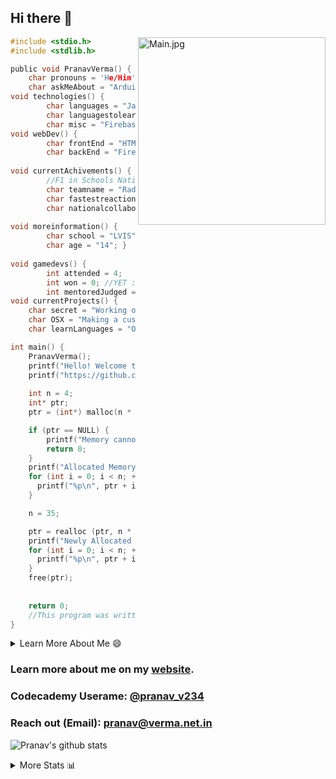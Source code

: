 ## Hi there 👋

<img align='right' src="https://camo.githubusercontent.com/044d219b987b706f28dabd9346ee8d0ee48d0dc36bb914c85786d40dd151dba4/68747470733a2f2f6d656469612e67697068792e636f6d2f6d656469612f4c3152317476493973766b495777705659722f67697068792e676966" width="300" alt="Main.jpg">

```c
#include <stdio.h>
#include <stdlib.h>

public void PranavVerma() {
    char pronouns = 'He/Him';
    char askMeAbout = "Arduino, Web Development, Server Management"; }
void technologies() {
        char languages = "Java, JavaScript, C, Python, C++, UNIX, CSS, C#";
        char languagestolearn = "MongoDB, React, Redux, Node.js, R, F#, CoffeeScript, SQL, KOTLIN";
        char misc = "Firebase, git"; }
void webDev() {
        char frontEnd = "HTML5, CSS, JavaScript";
        char backEnd = "Firebase, Node.js"; }
        
void currentAchivements() {
        //F1 in Schools National Finals 2022 (w/ @japaneil):
        char teamname = "Radtek Motorsports";
        char fastestreactiontime = "We won the fastest reaction time award! (0.029s)";
        char nationalcollaborators = "We were in the nominations for National Colaborators!"; }
   
void moreinformation() {
        char school = "LVIS";
        char age = "14"; }
        
void gamedevs() {
        int attended = 4;
        int won = 0; //YET :(
        int mentoredJudged = 0; }
void currentProjects() {
    char secret = "Working on a top secret project! Stay tuned!";
    char OSX = "Making a custom OS for the above project";
    char learnLanguages = "Ofc, I am always learning something, and I love to learn new and different languages! (Currently Learning GoLang)" }

int main() {
    PranavVerma();
    printf("Hello! Welcome to the Source Code of my Github Readme.md!\n");
    printf("https://github.com/PranavVerma-droid");
    
    int n = 4;
    int* ptr;
    ptr = (int*) malloc(n * sizeof(int));

    if (ptr == NULL) {
        printf("Memory cannot be allocated");
        return 0;
    }
    printf("Allocated Memory\n");
    for (int i = 0; i < n; ++i) {
      printf("%p\n", ptr + i);
    }

    n = 35;

    ptr = realloc (ptr, n * sizeof(int));
    printf("Newly Allocated Memory\n");
    for (int i = 0; i < n; ++i) {
      printf("%p\n", ptr + i);
    }
    free(ptr);
    
    
    return 0;
    //This program was written by PranavVerma-droid
}
```

<!--START_SECTION:table-->
<details>

<summary>Learn More About Me 😄 </summary>

I am a student at Lotus Valley, Noida, and I am currently working on software more than hardware. I am interested and have experience in full stack development, arduino, and Server management. I hope to learn more coding and get better at the ones I already know. My ultimate aim is to leave the world better than I started with it.

</details>

<!--END_SECTION:table-->

### Learn more about me on my [website](https://pranavverma233.wixsite.com/pranav-verma/).
### Codecademy Userame: [@pranav_v234](https://www.codecademy.com/profiles/pranav_v234)
### Reach out (Email): pranav@verma.net.in

<!--START_SECTION:activity-->
<!--1. 🗣 Commented on [#107317](https://github.com/flutter/flutter/issues/107317) in [flutter/flutter](https://github.com/flutter/flutter)
2. ❗️ Opened issue [#9057](https://github.com/firebase/flutterfire/issues/9057) in [firebase/flutterfire](https://github.com/firebase/flutterfire)
3. 🎉 Merged PR [#47](https://github.com/DSC-UTDallas/DSC-Bot/pull/47) in [DSC-UTDallas/DSC-Bot](https://github.com/DSC-UTDallas/DSC-Bot)
4. 💪 Opened PR [#47](https://github.com/DSC-UTDallas/DSC-Bot/pull/47) in [DSC-UTDallas/DSC-Bot](https://github.com/DSC-UTDallas/DSC-Bot)
5. ❗️ Closed issue [#34](https://github.com/DSC-UTDallas/DSC-Bot/issues/34) in [DSC-UTDallas/DSC-Bot](https://github.com/DSC-UTDallas/DSC-Bot) -->
<!--END_SECTION:activity-->

![Pranav's github stats](https://github-readme-stats.vercel.app/api?username=PranavVerma-droid)

<!--START_SECTION:table-->
<details>

<summary>More Stats 📊 </summary>

<!--START_SECTION:waka-->
![Code Time](http://img.shields.io/badge/Code%20Time-1%2C220%20hrs%2056%20mins-blue)

![Lines of code](https://img.shields.io/badge/From%20Hello%20World%20I%27ve%20Written--1%20Million%20lines%20of%20code-blue)

**🐱 My GitHub Data** 

> 🏆 234 Commits in the Year 2022
 > 
> 📦 2.53 GB Used in GitHub's Storage 

```text
🌞 Morning    60 commits     ███   16.79% 
🌆 Daytime    122 commits    ███████  29.68% 
🌃 Evening    151 commits    █████████   36.74% 
🌙 Night      69 commits     ████   16.79%

```
📅 **Commits Based on the Week:** 

```text
Monday       110 commits    ██████░░░░░░░░░░░░░░░░░░░   26.76% 
Tuesday      81 commits     █████░░░░░░░░░░░░░░░░░░░░   19.71% 
Wednesday    28 commits     █░░░░░░░░░░░░░░░░░░░░░░░░   6.81% 
Thursday     16 commits     █░░░░░░░░░░░░░░░░░░░░░░░░   3.89% 
Friday       13 commits     ░░░░░░░░░░░░░░░░░░░░░░░░░   3.16% 
Saturday     60 commits     ███░░░░░░░░░░░░░░░░░░░░░░   14.6% 
Sunday       103 commits    ██████░░░░░░░░░░░░░░░░░░░   25.06%
